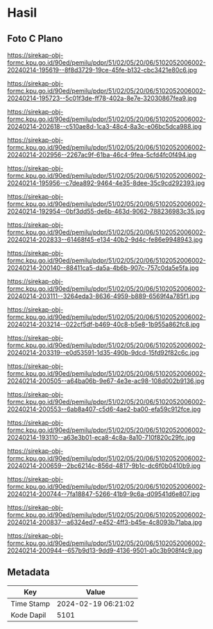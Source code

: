 # Hasil

## Foto C Plano

https://sirekap-obj-formc.kpu.go.id/90ed/pemilu/pdpr/51/02/05/20/06/5102052006002-20240214-195619--8f8d3729-19ce-45fe-b132-cbc3421e80c6.jpg

https://sirekap-obj-formc.kpu.go.id/90ed/pemilu/pdpr/51/02/05/20/06/5102052006002-20240214-195723--5c01f3de-ff78-402a-8e7e-32030867fea9.jpg

https://sirekap-obj-formc.kpu.go.id/90ed/pemilu/pdpr/51/02/05/20/06/5102052006002-20240214-202618--c510ae8d-1ca3-48c4-8a3c-e06bc5dca988.jpg

https://sirekap-obj-formc.kpu.go.id/90ed/pemilu/pdpr/51/02/05/20/06/5102052006002-20240214-202956--2267ac9f-61ba-46c4-9fea-5cfd4fc0f494.jpg

https://sirekap-obj-formc.kpu.go.id/90ed/pemilu/pdpr/51/02/05/20/06/5102052006002-20240214-195956--c7dea892-9464-4e35-8dee-35c9cd292393.jpg

https://sirekap-obj-formc.kpu.go.id/90ed/pemilu/pdpr/51/02/05/20/06/5102052006002-20240214-192954--0bf3dd55-de6b-463d-9062-788236983c35.jpg

https://sirekap-obj-formc.kpu.go.id/90ed/pemilu/pdpr/51/02/05/20/06/5102052006002-20240214-202833--61468f45-e134-40b2-9d4c-fe86e9948943.jpg

https://sirekap-obj-formc.kpu.go.id/90ed/pemilu/pdpr/51/02/05/20/06/5102052006002-20240214-200140--88411ca5-da5a-4b6b-907c-757c0da5e5fa.jpg

https://sirekap-obj-formc.kpu.go.id/90ed/pemilu/pdpr/51/02/05/20/06/5102052006002-20240214-203111--3264eda3-8636-4959-b889-6569f4a785f1.jpg

https://sirekap-obj-formc.kpu.go.id/90ed/pemilu/pdpr/51/02/05/20/06/5102052006002-20240214-203214--022cf5df-b469-40c8-b5e8-1b955a862fc8.jpg

https://sirekap-obj-formc.kpu.go.id/90ed/pemilu/pdpr/51/02/05/20/06/5102052006002-20240214-203319--e0d53591-1d35-490b-9dcd-15fd92f82c6c.jpg

https://sirekap-obj-formc.kpu.go.id/90ed/pemilu/pdpr/51/02/05/20/06/5102052006002-20240214-200505--a64ba06b-9e67-4e3e-ac98-108d002b9136.jpg

https://sirekap-obj-formc.kpu.go.id/90ed/pemilu/pdpr/51/02/05/20/06/5102052006002-20240214-200553--6ab8a407-c5d6-4ae2-ba00-efa59c912fce.jpg

https://sirekap-obj-formc.kpu.go.id/90ed/pemilu/pdpr/51/02/05/20/06/5102052006002-20240214-193110--a63e3b01-eca8-4c8a-8a10-710f820c29fc.jpg

https://sirekap-obj-formc.kpu.go.id/90ed/pemilu/pdpr/51/02/05/20/06/5102052006002-20240214-200659--2bc6214c-856d-4817-9b1c-dc6f0b0410b9.jpg

https://sirekap-obj-formc.kpu.go.id/90ed/pemilu/pdpr/51/02/05/20/06/5102052006002-20240214-200744--7fa18847-5266-41b9-9c6a-d09541d6e807.jpg

https://sirekap-obj-formc.kpu.go.id/90ed/pemilu/pdpr/51/02/05/20/06/5102052006002-20240214-200837--a6324ed7-e452-4ff3-b45e-4c8093b71aba.jpg

https://sirekap-obj-formc.kpu.go.id/90ed/pemilu/pdpr/51/02/05/20/06/5102052006002-20240214-200944--657b9d13-9dd9-4136-9501-a0c3b908f4c9.jpg


## Metadata

| Key        | Value               |
| ---------- | ------------------- |
| Time Stamp | 2024-02-19 06:21:02 |
| Kode Dapil | 5101                |



